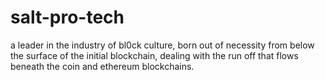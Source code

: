 # salt-pro-tech
a leader in the industry of bl0ck culture, born out of necessity from below the surface of the initial blockchain, dealing with the run off that flows beneath the coin and ethereum blockchains.

